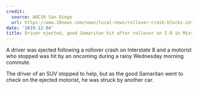 ```yaml
---
credit:
  source: ABC10 San Diego
  url: https://www.10news.com/news/local-news/rollover-crash-blocks-interstate-8-lanes-in-mission-valley-during-rainy-commute
date: '2019-12-04'
title: Driver ejected, good Samaritan hit after rollover on I-8 in Mission Valley
---
```



A driver was ejected following a rollover crash on Interstate 8 and a motorist who stopped was hit by an oncoming during a rainy Wednesday morning commute.

The driver of an SUV stopped to help, but as the good Samaritan went to check on the ejected motorist, he was struck by another car.